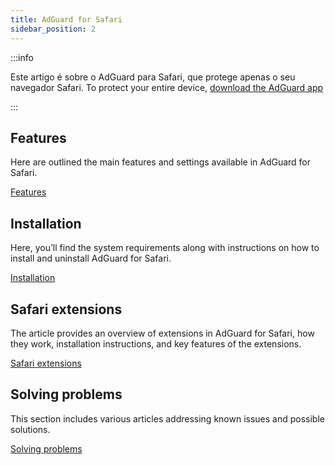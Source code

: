 ```yaml
---
title: AdGuard for Safari
sidebar_position: 2
---
```


:::info

Este artigo é sobre o AdGuard para Safari, que protege apenas o seu navegador Safari. To protect your entire device, [download the AdGuard app](https://agrd.io/download-kb-adblock)

:::

## Features

Here are outlined the main features and settings available in AdGuard for Safari.

[Features](/adguard-for-safari/features/features.md)

## Installation

Here, you’ll find the system requirements along with instructions on how to install and uninstall AdGuard for Safari.

[Installation](/adguard-for-safari/installation.md)

## Safari extensions

The article provides an overview of extensions in AdGuard for Safari, how they work, installation instructions, and key features of the extensions.

[Safari extensions](/adguard-for-safari/extensions.md)

## Solving problems

This section includes various articles addressing known issues and possible solutions.

[Solving problems](/adguard-for-safari/solving-problems/solving-problems.md)
